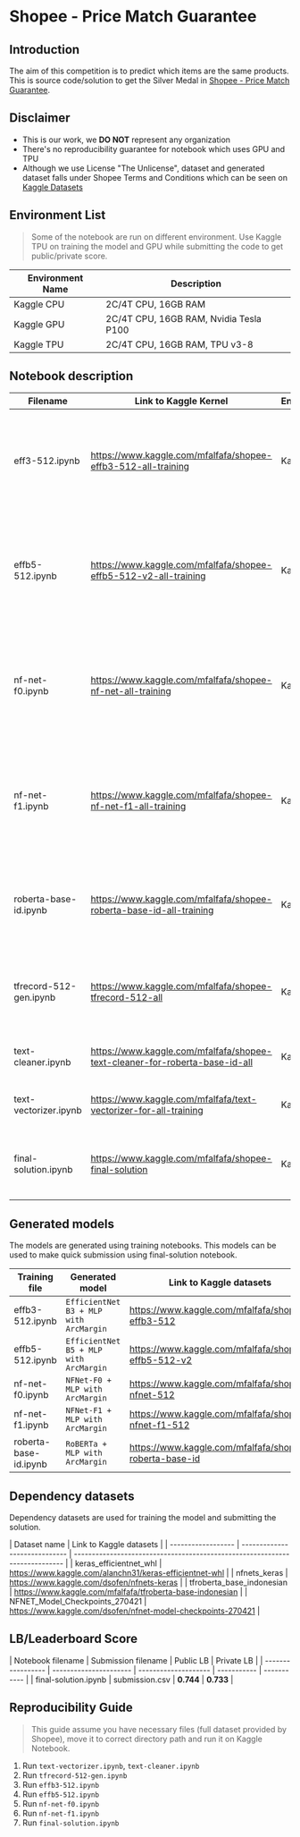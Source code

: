 # Shopee - Price Match Guarantee 

## Introduction

The aim of this competition is to predict which items are the same products. This is source code/solution to get the Silver Medal in [Shopee - Price Match Guarantee](https://www.kaggle.com/c/shopee-product-matching/). 


## Disclaimer

* This is our work, we **DO NOT** represent any organization
* There's no reproducibility guarantee for notebook which uses GPU and TPU
* Although we use License "The Unlicense", dataset and generated dataset falls under Shopee Terms and Conditions which can be seen on [Kaggle Datasets](https://www.kaggle.com/c/shopee-product-matching/data)


## Environment List

> Some of the notebook are run on different environment. Use Kaggle TPU on training the model and GPU while submitting the code to get public/private score.

| Environment Name | Description                            |
| ---------------- | -------------------------------------- |
| Kaggle CPU       | 2C/4T CPU, 16GB RAM                    |
| Kaggle GPU       | 2C/4T CPU, 16GB RAM, Nvidia Tesla P100 |
| Kaggle TPU       | 2C/4T CPU, 16GB RAM, TPU v3-8          |


## Notebook description

| Filename           | Link to Kaggle Kernel                                                                      | Environment | Description                                                                                             |
| ------------------ | ------------------------------------------------------------------------------------------ | ----------- | ------------------------------------------------------------------------------------------------------- |
| eff3-512.ipynb      | https://www.kaggle.com/mfalfafa/shopee-effb3-512-all-training         | Kaggle TPU  | Create multimodal model with EfficientNet B3 pretrained model and image size 512x512 pixel                                                                 |
| effb5-512.ipynb      | https://www.kaggle.com/mfalfafa/shopee-effb5-512-v2-all-training         | Kaggle TPU  | Create multimodal model with EfficientNet B5 pretrained model using image size 512x512 pixel with MLP                                                             |
| nf-net-f0.ipynb      | https://www.kaggle.com/mfalfafa/shopee-nf-net-all-training         | Kaggle TPU  | Create multimodal model with NFNet-F0 pretrained model using image size 512x512 pixel with MLP                                                             |
| nf-net-f1.ipynb      | https://www.kaggle.com/mfalfafa/shopee-nf-net-f1-all-training  | Kaggle TPU  | Create multimodal model with NFNet-F1 pretrained model using image size 512x512 pixel with MLP                                                            |
| roberta-base-id.ipynb      | https://www.kaggle.com/mfalfafa/shopee-roberta-base-id-all-training  | Kaggle TPU  | Create multimodal model with RoBERTa-Base-Id pretrained model with MLP                                                            |
| tfrecord-512-gen.ipynb      | https://www.kaggle.com/mfalfafa/shopee-tfrecord-512-all         | Kaggle CPU  | Generate TFRecord with image size 512x512 pixel for training Images                                                                              |
| text-cleaner.ipynb      | https://www.kaggle.com/mfalfafa/shopee-text-cleaner-for-roberta-base-id-all         | Kaggle CPU  | Text preprocessing for BERT model                                                                              |
| text-vectorizer.ipynb      | https://www.kaggle.com/mfalfafa/text-vectorizer-for-all-training         | Kaggle CPU  | Generate vectorized text for MLP model                                                                              |
| final-solution.ipynb      | https://www.kaggle.com/mfalfafa/shopee-final-solution         | Kaggle GPU  | Final solution for product predictions. This notebook used for submission                                                                              |


## Generated models

The models are generated using training notebooks. This models can be used to make quick submission using final-solution notebook.

| Training file         | Generated model                | Link to Kaggle datasets                                                     |
| ------------------ | ----------------------------- | --------------------------------------------------------------------------- |
| effb3-512.ipynb             | `EfficientNet B3 + MLP with ArcMargin`      | https://www.kaggle.com/mfalfafa/shopee-effb3-512 |
| effb5-512.ipynb      | `EfficientNet B5 + MLP with ArcMargin`          | https://www.kaggle.com/mfalfafa/shopee-effb5-512-v2                                  |
| nf-net-f0.ipynb      | `NFNet-F0 + MLP with ArcMargin`          | https://www.kaggle.com/mfalfafa/shopee-nfnet-512                                  |
| nf-net-f1.ipynb      | `NFNet-F1 + MLP with ArcMargin`          | https://www.kaggle.com/mfalfafa/shopee-nfnet-f1-512                                  |
| roberta-base-id.ipynb      | `RoBERTa + MLP with ArcMargin`          | https://www.kaggle.com/mfalfafa/shopee-roberta-base-id                                  |


## Dependency datasets

Dependency datasets are used for training the model and submitting the solution.

| Dataset name         | Link to Kaggle datasets                                                     |
| ------------------ | ----------------------------- | --------------------------------------------------------------------------- |
| keras_efficientnet_whl      | https://www.kaggle.com/alanchn31/keras-efficientnet-whl   |
| nfnets_keras    | https://www.kaggle.com/dsofen/nfnets-keras |
| tfroberta_base_indonesian    | https://www.kaggle.com/mfalfafa/tfroberta-base-indonesian |
| NFNET_Model_Checkpoints_270421    | https://www.kaggle.com/dsofen/nfnet-model-checkpoints-270421 |


## LB/Leaderboard Score

| Notebook filename | Submission filename    | Public LB   | Private LB  |
| ----------------- | ---------------------- | -------------------- | ----------- | ----------- |
| final-solution.ipynb   | submission.csv         | **0.744** | **0.733** |


## Reproducibility Guide

> This guide assume you have necessary files (full dataset provided by Shopee), move it to correct directory path and run it on Kaggle Notebook.

1. Run `text-vectorizer.ipynb`, `text-cleaner.ipynb`
2. Run `tfrecord-512-gen.ipynb`
3. Run `effb3-512.ipynb`
4. Run `effb5-512.ipynb`
5. Run `nf-net-f0.ipynb`
6. Run `nf-net-f1.ipynb`
7. Run `final-solution.ipynb`
